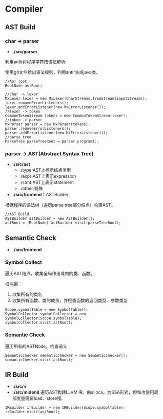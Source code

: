# Compiler
## AST Build
### char -> parser
- **./src/parser**

利用antlr将程序字符按语法解析.

使用g4文件给出语法规则，利用antlr生成java类。
```text
//AST root
RootNode astRoot;

//char -> lexer
MxLexer lexer = new MxLexer(CharStreams.fromStream(inputStream)); 
lexer.removeErrorListeners(); 
lexer.addErrorListener(new MxErrorListener()); 
//lexer -> token
CommonTokenStream tokens = new CommonTokenStream(lexer);
//token -> parser
MxParser parser = new MxParser(tokens);
parser.removeErrorListeners();
parser.addErrorListener(new MxErrorListener());
//parse tree
ParseTree parseTreeRoot = parser.program();
```

### parser -> AST(Abstract Syntax Tree)
- **./src/ast**
  - ./type:AST上标示结点类型
  - ./expr:AST上表示expression
  - ./stmt:AST上表示statement
  - ./other:特殊
- **./src/frontend**：ASTBuilder

根据程序的语法树（遍历parse tree部分结点）构建AST。


```text
//AST Build
ASTBuilder astBuilder = new ASTBuilder();
astRoot = (RootNode) astBuilder.visit(parseTreeRoot);
```

## Semantic Check
- **./src/frontend**

### Symbol Collect
遍历AST结点，收集全局作用域内的类、函数。

扫两遍：
1. 收集所有的类名
2. 收集所有函数、类的成员，并检查函数的返回类型、参数类型

```text
Scope.symbolTable = new SymbolTable();
SymbolCollector symbolCollector = new SymbolCollector(Scope.symbolTable);
symbolCollector.visit(astRoot);
```
### Semantic Check
遍历所有的ASTNode，检查语义
```text
SemanticChecker semanticChecker = new SemanticChecker();
semanticChecker.visit(astRoot);
```
## IR Build
- **./src/ir**
- **./src/midend**
遍历AST构建LLVM IR。由alloca，为SSA形式，但每次使用局部变量需要load、store慢。
```text
IRBuilder irBuilder = new IRBuilder(Scope.symbolTable);
irBuilder.visit(astRoot);
```

## 